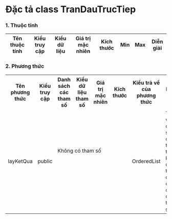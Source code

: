 # Đặc tả class TranDauTrucTiep

### 1. Thuộc tính
| Tên thuộc tính | Kiểu truy cập | Kiểu dữ liệu | Giá trị mặc nhiên | Kích thước| Min | Max | Diễn giải |
|---|---|---|---|---|---|---|---|

### 2. Phương thức


<table>
    <tr>
        <th>Tên phương thức</th>
        <th>Kiểu truy cập</th>
        <th>Danh sách các tham số</th>
        <th>Kiểu dữ liệu tham số</th>
        <th>Giá trị mặc nhiên</th>
        <th>Kích thước</th>
        <th>Kiểu trả về của phương thức</th>
        <th>Diễn giải</th>
    </tr>
    <tr>
      <td rowspan="2">layKetQua</td>
      <td rowspan="2">public</td>
      <td colspan="4">Không có tham số</td>
      <td rowspan="2">OrderedList</td>
      <td rowspan="2">Trả về danh sách có thứ tự về kết quả thi đấu của các đội tham gia</td>
    </tr><tr>
      <td colspan="4"></td>
    </tr>
</table>


  